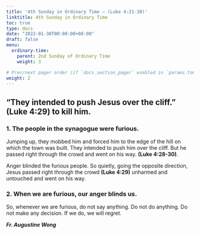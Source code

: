 ```yaml
---
title: '4th Sunday in Ordinary Time – (Luke 4:21-30)'
linktitle: 4th Sunday in Ordinary Time
toc: true
type: docs
date: "2022-01-30T00:00:00+08:00"
draft: false
menu:
  ordinary-time:
    parent: 2nd Sunday of Ordinary Time
    weight: 3

# Prev/next pager order (if `docs_section_pager` enabled in `params.toml`)
weight: 2
---
```


## “They intended to push Jesus over the cliff.” (Luke 4:29) to kill him.

### 1. The people in the synagogue were furious.
Jumping up, they mobbed him and forced him to the edge of the hill on which the town was built. They intended to push him over the cliff. But he passed right through the crowd and went on his way. **(Luke 4:28-30)**.

Anger blinded the furious people. So quietly, going the opposite direction, Jesus passed right through the crowd **(Luke 4:29)** unharmed and untouched and went on his way.

### 2. When we are furious, our anger blinds us.
So, whenever we are furious, do not say anything. Do not do anything. Do not make any decision. If we do, we will regret.


___Fr. Augustine Wong___
